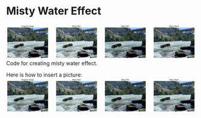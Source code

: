 # Misty Water Effect

![misty contrast](figs/misty_comparison.png)
Code for creating misty water effect.


Here is how to insert a picture:
![misty contrast](figs/misty_comparison.png)

